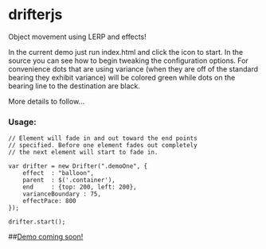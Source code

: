 drifterjs
=========

Object movement using LERP and effects!

In the current demo just run index.html and click the icon to start. In the source you can see how to begin tweaking the configuration options. For convenience dots that are using variance (when they are off of the standard bearing they exhibit variance) will be colored green while dots on the bearing line to the destination are black.

More details to follow...

### Usage:
    // Element will fade in and out toward the end points
    // specified. Before one element fades out completely
    // the next element will start to fade in.

    var drifter = new Drifter(".demoOne", {
        effect  : "balloon",
        parent  : $('.container'),
        end     : {top: 200, left: 200},
        varianceBoundary : 75,
        effectPace: 800
    });

    drifter.start();


##[Demo coming soon!](http://www.google.com)
